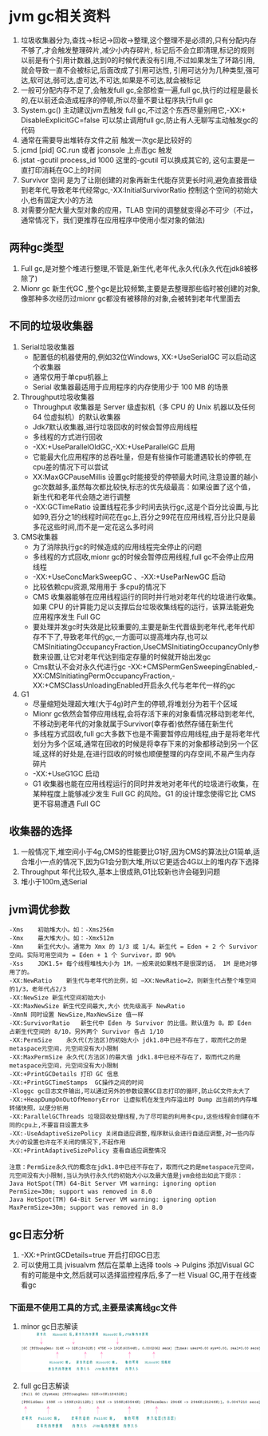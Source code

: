 # jvm gc相关资料
1. 垃圾收集器分为,查找->标记->回收->整理,这个整理不是必须的,只有分配内存不够了,才会触发整理碎片,减少小内存碎片,  标记后不会立即清理,标记的规则以前是有个引用计数器,达到0的时候代表没有引用,不过如果发生了环路引用,就会导致一直不会被标记,后面改成了引用可达性, 引用可达分为几种类型,强可达,软可达,弱可达,虚可达,不可达,如果是不可达,就会被标记
2. 一般可分配内存不足了,会触发full gc,全部检查一遍,full gc,执行的过程是最长的,在以前还会造成程序的停顿,所以尽量不要让程序执行full gc
3. System.gc() 主动建议jvm去触发 full gc,不过这个东西尽量别用它,-XX:+ DisableExplicitGC=false 可以禁止调用full gc,防止有人无聊写主动触发gc的代码
4. 通常在需要导出堆转存文件之前 触发一次gc是比较好的
5. jcmd [pid] GC.run  或者 jconsole 上点击gc  触发
6. jstat -gcutil process_id 1000  这里的-gcutil 可以换成其它的, 这句主要是一直打印消耗在GC上的时间
7. Survivor 空间  是为了让刚创建的对象再新生代能存货更长时间,避免直接晋级到老年代,导致老年代经常gc,-XX:InitialSurvivorRatio 控制这个空间的初始大小,也有固定大小的方法
8. 对需要分配大量大型对象的应用，TLAB 空间的调整就变得必不可少（不过，通常情况下，我们更推荐在应用程序中使用小型对象的做法)

## 两种gc类型
1. Full gc,是对整个堆进行整理,不管是,新生代,老年代,永久代(永久代在jdk8被移除了)
2. Mionr gc  新生代GC  ,整个gc是比较频繁,主要是去整理那些临时被创建的对象,像那种多次经历过mionr gc都没有被移除的对象,会被转到老年代里面去

## 不同的垃圾收集器
1. Serial垃圾收集器
    * 配置低的机器使用的,例如32位Windows, XX:+UseSerialGC 可以启动这个收集器
    * 通常仅用于单cpu机器上
    * Serial 收集器最适用于应用程序的内存使用少于 100 MB 的场景
2. Throughput垃圾收集器
    * Throughput 收集器是 Server 级虚拟机（多 CPU 的 Unix 机器以及任何 64 位虚拟机）的默认收集器
    * Jdk7默认收集器,进行垃圾回收的时候会暂停应用线程
    * 多线程的方式进行回收
    * -XX:+UseParallelOldGC,-XX:+UseParallelGC 启用
    * 它能最大化应用程序的总吞吐量，但是有些操作可能遭遇较长的停顿,在cpu差的情况下可以尝试
    * XX:MaxGCPauseMillis 设置gc时能接受的停顿最大时间,注意设置的越小 gc次数越多,虽然每次都比较快,标志的优先级最高：如果设置了这个值，新生代和老年代会随之进行调整
    * -XX:GCTimeRatio 设置线程花多少时间去执行gc,这是个百分比设置,与比如99,百分之1的线程时间花在gc上,百分之99花在应用线程,百分比只是最多花这些时间,而不是一定花这么多时间 
3. CMS收集器
    * 为了消除执行gc的时候造成的应用线程完全停止的问题
    * 多线程的方式回收,mionr gc的时候会暂停应用线程,full gc不会停止应用线程
    * -XX:+UseConcMarkSweepGC 、-XX:+UseParNewGC  启动
    * 比较依赖cpu资源,常用用于  多cpu的情况下
    * CMS 收集器能够在应用线程运行的同时并行地对老年代的垃圾进行收集。如果 CPU 的计算能力足以支撑后台垃圾收集线程的运行，该算法能避免应用程序发生 Full GC
    * 要处理并发gc时失效是比较重要的,主要是新生代晋级到老年代,老年代却存不下了,导致老年代的gc,一方面可以提高堆内存,也可以 CMSInitiatingOccupancyFraction,UseCMSInitiatingOccupancyOnly参数来设置,让它对老年代达到指定存量的时候就开始出发gc
    * Cms默认不会对永久代进行gc -XX:+CMSPermGenSweepingEnabled,-XX:CMSInitiatingPermOccupancyFraction,-XX:+CMSClassUnloadingEnabled开启永久代与老年代一样的gc
4. G1
    * 尽量缩短处理超大堆(大于4g)时产生的停顿,将堆划分为若干个区域
    * Mionr gc依然会暂停应用线程,会将存活下来的对象看情况移动到老年代,不移动到老年代的对象就属于Survivor(幸存者)依然存储在新生代
    * 多线程方式回收,full gc大多数下也是不需要暂停应用线程,由于是将老年代划分为多个区域,通常在回收的时候是将幸存下来的对象都移动到另一个区域,这样的好处是,在进行回收的时候也顺便整理的内存空间,不易产生内存碎片
    * -XX:+UseG1GC 启动
    * G1 收集器也能在应用线程运行的同时并发地对老年代的垃圾进行收集，在某种程度上能够减少发生 Full GC 的风险。G1 的设计理念使得它比 CMS 更不容易遭遇 Full GC
## 收集器的选择
1. 一般情况下,堆空间小于4g,CMS的性能要比G1好,因为CMS的算法比G1简单,适合堆小一点的情况下,因为G1会分割大堆,所以它更适合4G以上的堆内存下选择
2. Throughput 年代比较久,基本上很成熟,G1比较新也许会碰到问题
3. 堆小于100m,选Serial

## jvm调优参数
```
-Xms	初始堆大小。如：-Xms256m
-Xmx	最大堆大小。如：-Xmx512m
-Xmn	新生代大小。通常为 Xmx 的 1/3 或 1/4。新生代 = Eden + 2 个 Survivor 空间。实际可用空间为 = Eden + 1 个 Survivor，即 90%
-Xss	JDK1.5+ 每个线程堆栈大小为 1M，一般来说如果栈不是很深的话， 1M 是绝对够用了的。
-XX:NewRatio	新生代与老年代的比例，如 –XX:NewRatio=2，则新生代占整个堆空间的1/3，老年代占2/3
-XX:NewSize 新生代空间初始大小
-XX:MaxNewSize 新生代空间最大,大小 优先级高于 NewRatio 
-XmnN 同时设置 NewSize,MaxNewSize 值一样
-XX:SurvivorRatio	新生代中 Eden 与 Survivor 的比值。默认值为 8。即 Eden 占新生代空间的 8/10，另外两个 Survivor 各占 1/10
-XX:PermSize	永久代(方法区)的初始大小 jdk1.8中已经不存在了，取而代之的是metaspace元空间，元空间没有大小限制
-XX:MaxPermSize	永久代(方法区)的最大值 jdk1.8中已经不存在了，取而代之的是metaspace元空间，元空间没有大小限制
-XX:+PrintGCDetails	打印 GC 信息
-XX:+PrintGCTimeStamps  GC操作之间的时间
-Xloggc gc日志文件输出,可以通过另外的参数设置GC日志打印的循环,防止GC文件太大了
-XX:+HeapDumpOnOutOfMemoryError	让虚拟机在发生内存溢出时 Dump 出当前的内存堆转储快照，以便分析用
-XX:ParallelGCThreads 垃圾回收处理线程,为了尽可能的利用多cpu,这些线程会创建在不同的cpu上,不要盲目设置太多
-XX:-UseAdaptiveSizePolicy 关闭自适应调整,程序默认会进行自适应调整,对一些内存大小的设置也许在不关闭的情况下,不起作用
-XX:+PrintAdaptiveSizePolicy 查看自适应调整情况

注意：PermSize永久代的概念在jdk1.8中已经不存在了，取而代之的是metaspace元空间，元空间没有大小限制,当认为执行永久代的初始大小以及最大值是jvm会给出如此下提示：
Java HotSpot(TM) 64-Bit Server VM warning: ignoring option PermSize=30m; support was removed in 8.0
Java HotSpot(TM) 64-Bit Server VM warning: ignoring option MaxPermSize=30m; support was removed in 8.0
```
## gc日志分析
1. -XX:+PrintGCDetails=true 开启打印GC日志
2. 可以使用工具 jvisualvm  然后在菜单上选择 tools -> Pulgins  添加Visual GC 有的可能是中文,然后就可以选择监控程序后,多了一栏 Visual GC,用于在线查看gc

### 下面是不使用工具的方式,主要是读离线gc文件
1. minor gc日志解读
![minorgc](assets/minorgc.png)

2. full gc日志解读
![fullgc](assets/fullgc.png)
